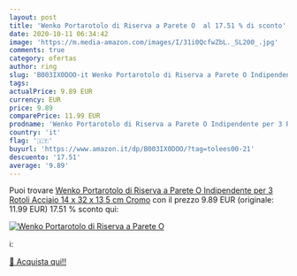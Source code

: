 ```yaml
---
layout: post
title: 'Wenko Portarotolo di Riserva a Parete O  al 17.51 % di sconto'
date: 2020-10-11 06:34:42
image: 'https://m.media-amazon.com/images/I/31i0QcfwZbL._SL200_.jpg'
comments: true
category: ofertas
author: ring
slug: 'B003IX0DOO-it Wenko Portarotolo di Riserva a Parete O Indipendente per 3...'
tags: 
actualPrice: 9.89 EUR
currency: EUR
price: 9.89
comparePrice: 11.99 EUR
prodname: 'Wenko Portarotolo di Riserva a Parete O Indipendente per 3 Rotoli  Acciaio  14 x 32 x 13 5 cm  Cromo'
country: 'it'
flag: '🇮🇹'
buyurl: 'https://www.amazon.it/dp/B003IX0DOO/?tag=tolees00-21'
descuento: '17.51'
average: '9.89'
---
```


Puoi trovare [Wenko Portarotolo di Riserva a Parete O Indipendente per 3 Rotoli  Acciaio  14 x 32 x 13 5 cm  Cromo](https://www.amazon.it/dp/B003IX0DOO/?tag=tolees00-21) con il prezzo 9.89 EUR (originale: 11.99 EUR) 17.51 % sconto qui:

[![Wenko Portarotolo di Riserva a Parete O ](https://m.media-amazon.com/images/I/31i0QcfwZbL._SL200_.jpg)](https://www.amazon.it/dp/B003IX0DOO/?tag=tolees00-21)

ℹ️:


[🛒 Acquista qui!!](https://www.amazon.it/dp/B003IX0DOO/?tag=tolees00-21)
